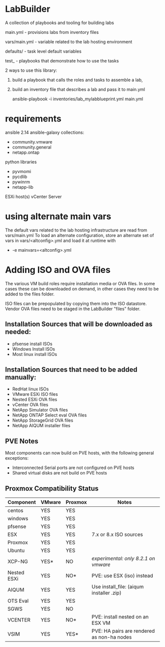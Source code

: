 # LabBuilder
A collection of playbooks and tooling for building labs

main.yml - provisions labs from inventory files

vars/main.yml - variable related to the lab hosting environment

defaults/ - task level default variables

test_ - playbooks that demonstrate how to use the tasks


2 ways to use this library:
1. build a playbook that calls the roles and tasks to assemble a lab, 
2. build an inventory file that describes a lab and pass it to main.yml
   
   ansible-playbook -i inventories/lab_mylabblueprint.yml main.yml


# requirements
ansible 2.14
ansible-galaxy collections:
- community.vmware
- community.general
- netapp.ontap

python libraries
- pyvmomi
- pycdlib
- pywinrm
- netapp-lib

ESXi host(s)
vCenter Server

# using alternate main vars
The default vars related to the lab hosting infrastructure are read from vars/main.yml
To load an alternate configuration, store an alternate set of vars in vars/\<altconfig\>.yml and load it at runtime with
 - -e mainvars=\<altconfig\>.yml

# Adding ISO and OVA files
The various VM build roles require installation media or OVA files.  In some cases these can be downloaded on demand, in other cases they need to be added to the files folder. 

ISO files can be prepopulated by copying them into the ISO datastore.  
Vendor OVA files need to be staged in the LabBuilder "files" folder. 

## Installation Sources that will be downloaded as needed:
 - pfsense install ISOs
 - Windows Install ISOs
 - Most linux install ISOs 

## Installation Sources that need to be added manually:
 - RedHat linux ISOs
 - VMware ESXi ISO files
 - Nested ESXi OVA files
 - vCenter OVA files
 - NetApp Simulator OVA files
 - NetApp ONTAP Select eval OVA files
 - NetApp StorageGrid OVA files
 - NetApp AIQUM installer files

## PVE Notes
Most components can now build on PVE hosts, with the following general exceptions:
  - Interconnected Serial ports are not configured on PVE hosts
  - Shared virtual disks are not build on PVE hosts

## Proxmox Compatibility Status
| Component   | VMware | Proxmox | Notes 
|-------------|--------|---------|-------
| centos      | YES    | YES     | 
| windows     | YES    | YES     |
| pfsense     | YES    | YES     |
| ESX         | YES    | YES     | 7.x or 8.x ISO sources
| Proxmox     | YES    | YES     | 
| Ubuntu      | YES    | YES     | 
| XCP-NG      | YES*   | NO      | *experimental: only 8.2.1 on vmware*
| Nested ESXi | YES    | NO*     | PVE: use ESX (iso) instead
| AIQUM       | YES    | YES     | Use install_file: (aiqum installer .zip)
| OTS Eval    | YES    | YES     | 
| SGWS        | YES    | NO      | 
| VCENTER     | YES    | NO*     | PVE: install nested on an ESX VM
| VSIM        | YES    | YES*    | PVE: HA pairs are rendered as non-ha nodes

